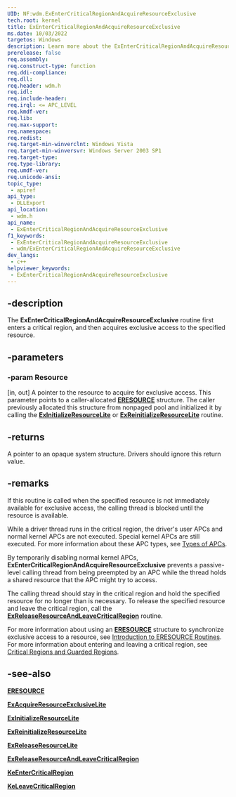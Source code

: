```yaml
---
UID: NF:wdm.ExEnterCriticalRegionAndAcquireResourceExclusive
tech.root: kernel
title: ExEnterCriticalRegionAndAcquireResourceExclusive
ms.date: 10/03/2022
targetos: Windows
description: Learn more about the ExEnterCriticalRegionAndAcquireResourceExclusive routine.
prerelease: false
req.assembly: 
req.construct-type: function
req.ddi-compliance: 
req.dll: 
req.header: wdm.h
req.idl: 
req.include-header: 
req.irql: <= APC_LEVEL
req.kmdf-ver: 
req.lib: 
req.max-support: 
req.namespace: 
req.redist: 
req.target-min-winverclnt: Windows Vista
req.target-min-winversvr: Windows Server 2003 SP1
req.target-type: 
req.type-library: 
req.umdf-ver: 
req.unicode-ansi: 
topic_type:
 - apiref
api_type:
 - DLLExport
api_location:
 - wdm.h
api_name:
 - ExEnterCriticalRegionAndAcquireResourceExclusive
f1_keywords:
 - ExEnterCriticalRegionAndAcquireResourceExclusive
 - wdm/ExEnterCriticalRegionAndAcquireResourceExclusive
dev_langs:
 - c++
helpviewer_keywords:
 - ExEnterCriticalRegionAndAcquireResourceExclusive
---
```


## -description

The **ExEnterCriticalRegionAndAcquireResourceExclusive** routine first enters a critical region, and then acquires exclusive access to the specified resource.

## -parameters

### -param Resource

[in, out] A pointer to the resource to acquire for exclusive access. This parameter points to a caller-allocated [**ERESOURCE**](/windows-hardware/drivers/kernel/introduction-to-eresource-routines) structure. The caller previously allocated this structure from nonpaged pool and initialized it by calling the [**ExInitializeResourceLite**](nf-wdm-exinitializeresourcelite.md) or [**ExReinitializeResourceLite**](nf-wdm-exreinitializeresourcelite.md) routine.

## -returns

A pointer to an opaque system structure. Drivers should ignore this return value.

## -remarks

If this routine is called when the specified resource is not immediately available for exclusive access, the calling thread is blocked until the resource is available.

While a driver thread runs in the critical region, the driver's user APCs and normal kernel APCs are not executed. Special kernel APCs are still executed. For more information about these APC types, see [Types of APCs](/windows-hardware/drivers/kernel/types-of-apcs).

By temporarily disabling normal kernel APCs, **ExEnterCriticalRegionAndAcquireResourceExclusive** prevents a passive-level calling thread from being preempted by an APC while the thread holds a shared resource that the APC might try to access.

The calling thread should stay in the critical region and hold the specified resource for no longer than is necessary. To release the specified resource and leave the critical region, call the [**ExReleaseResourceAndLeaveCriticalRegion**](nf-wdm-exreleaseresourceandleavecriticalregion.md) routine.

For more information about using an [**ERESOURCE**](/windows-hardware/drivers/kernel/introduction-to-eresource-routines) structure to synchronize exclusive access to a resource, see [Introduction to ERESOURCE Routines](/windows-hardware/drivers/kernel/introduction-to-eresource-routines). For more information about entering and leaving a critical region, see [Critical Regions and Guarded Regions](/windows-hardware/drivers/kernel/critical-regions-and-guarded-regions).

## -see-also

[**ERESOURCE**](/windows-hardware/drivers/kernel/introduction-to-eresource-routines)

[**ExAcquireResourceExclusiveLite**](nf-wdm-exacquireresourceexclusivelite.md)

[**ExInitializeResourceLite**](nf-wdm-exinitializeresourcelite.md)

[**ExReinitializeResourceLite**](nf-wdm-exreinitializeresourcelite.md)

[**ExReleaseResourceLite**](nf-wdm-exreleaseresourcelite.md)

[**ExReleaseResourceAndLeaveCriticalRegion**](nf-wdm-exreleaseresourceandleavecriticalregion.md)

[**KeEnterCriticalRegion**](nf-wdm-keentercriticalregion.md)

[**KeLeaveCriticalRegion**](nf-wdm-keleavecriticalregion.md)
